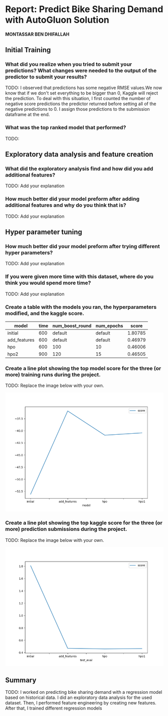 # Report: Predict Bike Sharing Demand with AutoGluon Solution
#### MONTASSAR BEN DHIFALLAH

## Initial Training
### What did you realize when you tried to submit your predictions? What changes were needed to the output of the predictor to submit your results?
TODO: I observed that predictions has some negative RMSE values.We now know that if we don't set everything to be bigger than 0, Kaggle will reject the prediction.
To deal with this situation, I first counted the number of negative score predictions the predictor returned before setting all of the negative predictions to 0. 
I assign those predictions to the submission dataframe at the end.

### What was the top ranked model that performed?
TODO: 

## Exploratory data analysis and feature creation
### What did the exploratory analysis find and how did you add additional features?
TODO: Add your explanation

### How much better did your model preform after adding additional features and why do you think that is?
TODO: Add your explanation

## Hyper parameter tuning
### How much better did your model preform after trying different hyper parameters?
TODO: Add your explanation

### If you were given more time with this dataset, where do you think you would spend more time?
TODO: Add your explanation

### Create a table with the models you ran, the hyperparameters modified, and the kaggle score.
|model|time|num_boost_round|num_epochs|score|
|--|--|--|--|--|
|initial|600|default|default|1.80785|
|add_features|600|default|default|0.46979|
|hpo|600|100|10|0.46006|
|hpo2|900|120|15|0.46505|

### Create a line plot showing the top model score for the three (or more) training runs during the project.

TODO: Replace the image below with your own.

![model_train_score.png](img/model_train_score.png)

### Create a line plot showing the top kaggle score for the three (or more) prediction submissions during the project.

TODO: Replace the image below with your own.

![model_test_score.png](img/model_test_score.png)

## Summary
TODO: I worked on predicting bike sharing demand with a regression model based on historical data.
I did an exploratory data analysis for the used dataset. Then, I performed feature engineering by creating new features. 
After that, I trained different regression models
